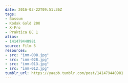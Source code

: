 ```yaml
---
date: 2016-03-22T09:51:36Z
tags:
- Bassum
- Kodak Gold 200
- X-Pro
- Praktica BC 1
alias:
- 141479440981
source: Film 5
resources:
- src: "imm-008.jpg"
- src: "imm-028.jpg"
- src: "imm-013.jpg"
- src: "imm-012.jpg"
tumblr_url: https://yaapb.tumblr.com/post/141479440981
---
```

